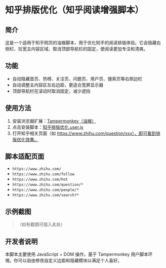 # 知乎排版优化（知乎阅读增强脚本）

## 简介

这是一个适用于知乎网页的油猴脚本，用于优化知乎的阅读排版体验。它会隐藏右侧栏、拉宽主内容区域、取消顶部导航栏的固定，使阅读更加专注和清爽。

## 功能

- 自动隐藏首页、热榜、关注页、问题页、用户页、搜索页等右侧边栏
- 自动调整主内容区左右边距，更适合宽屏显示器
- 顶部导航栏在滚动时取消固定，减少遮挡

## 使用方法

1. 安装浏览器扩展：[Tampermonkey（油猴）](https://www.tampermonkey.net/)
2. 点击安装脚本：[知乎排版优化.user.js](https://update.greasyfork.org/scripts/21659/%E7%9F%A5%E4%B9%8E%E6%8E%92%E7%89%88%E4%BC%98%E5%8C%96.user.js)
3. 打开知乎相关页面（如 https://www.zhihu.com/question/xxx），即可看到排版优化效果。

## 脚本适配页面

- `https://www.zhihu.com/`
- `https://www.zhihu.com/follow`
- `https://www.zhihu.com/hot`
- `https://www.zhihu.com/question/*`
- `https://www.zhihu.com/people/*`
- `https://www.zhihu.com/search?*`

## 示例截图

> （如有截图可插入此处）

## 开发者说明

本脚本主要使用 JavaScript + DOM 操作，基于 Tampermonkey 用户脚本环境。你可以自由修改自定义边距和隐藏模块以满足个人喜好。



